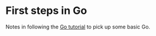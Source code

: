 # First steps in Go

Notes in following the [Go tutorial](https://golang.org/doc/tutorial/) to pick up some basic Go.

